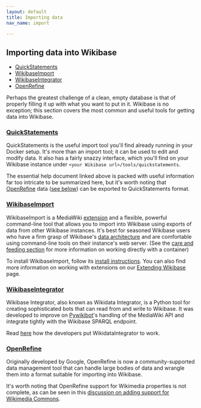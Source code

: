 ```yaml
---
layout: default
title: Importing data
nav_name: import

---
```

## Importing data into Wikibase

* [QuickStatements]({{site.url}}/import#quickstatements)
* [WikibaseImport]({{site.url}}/import#wikibaseimport)
* [WikibaseIntegrator]({{site.url}}/import#wikibaseintegrator)
* [OpenRefine]({{site.url}}/import#openrefine)

Perhaps the greatest challenge of a clean, empty database is that of properly filling it up with what you want to put in it.  Wikibase is no exception; this section covers the most common and useful tools for getting data into Wikibase.

### [QuickStatements](https://www.wikidata.org/wiki/Help:QuickStatements)

QuickStatements is the useful import tool you'll find already running in your Docker setup. It's more than an import tool; it can be used to edit and modify data. It also has a fairly snazzy interface, which you'll find on your Wikibase instance under `<your Wikibase url>/tools/quickstatements`.

The essential help document linked above is packed with useful information far too intricate to be summarized here, but it's worth noting that [OpenRefine](https://www.wikidata.org/wiki/Wikidata:Tools/OpenRefine) data ([see below]({{site.url}}/import#OpenRefine)) can be exported to QuickStatements format.

### [WikibaseImport](https://github.com/filbertkm/WikibaseImport)

WikibaseImport is a MediaWiki [extension]({{site.url}}/extend#Extensions) and a flexible, powerful command-line tool that allows you to import into Wikibase using exports of data from other Wikibase instances. It's best for seasoned Wikibase users who have a firm grasp of Wikibase's [data architecture](https://www.mediawiki.org/wiki/Wikibase/DataModel) and are comfortable using command-line tools on their instance's web server. (See the [care and feeding section]({{site.url}}/caf) for more information on working directly with a container)

To install WikibaseImport, follow its [install instructions](https://github.com/filbertkm/WikibaseImport#install). You can also find more information on working with extensions on our [Extending Wikibase]({{site.url}}/extend) page.

### [WikibaseIntegrator](https://github.com/Mystou/WikibaseIntegrator)

Wikibase Integrator, also known as Wikidata Integrator, is a Python tool for creating sophisticated bots that can read from and write to Wikibase. It was developed to improve on [Pywikibot]()'s handling of the MediaWiki API and integrate tightly with the Wikibase SPARQL endpoint.

Read [here](https://www.wikidata.org/wiki/User:ProteinBoxBot) how the developers put WikidataIntegrator to work.

### [OpenRefine](https://www.wikidata.org/wiki/Wikidata:Tools/OpenRefine)

Originally developed by Google, OpenRefine is now a community-supported data management tool that can handle large bodies of data and wrangle them into a format suitable for importing into Wikibase.

It's worth noting that OpenRefine support for Wikimedia properties is not complete, as can be seen in this [discussion on adding support for Wikimedia Commons](https://github.com/OpenRefine/OpenRefine/issues/2144).

